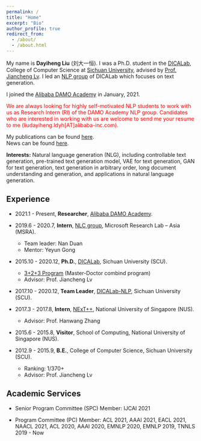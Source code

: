 ```yaml
---
permalink: /
title: "Home"
excerpt: "Bio"
author_profile: true
redirect_from: 
  - /about/
  - /about.html
---
```

My name is **Dayiheng Liu** (刘大一恒). I was a Ph.D. student in the [DICALab](http://dicalab.cn/), College of Computer Science at [Sichuan University](http://www.scu.edu.cn/), advised by [Prof. Jiancheng Lv](https://baike.baidu.com/item/%E5%90%95%E5%BB%BA%E6%88%90/12631172?fr=aladdin). I led an [NLP group](https://github.com/dilab-scu/Research/blob/main/NLP/README.md) of DICALab which focuses on text generation.

I joined the [Alibaba DAMO Academy](https://damo.alibaba.com/labs/language-technology) in January, 2021.

<font color=red>We are always looking for highly self-motivated NLP students to work with us as Research Intern (RI) of the DAMO Academy NLP group. Candidates who are interested in working with us are welcome to send me your resume to me (liudayiheng.ldyh[AT]alibaba-inc.com).</font>

My publications can be found [here](https://dayihengliu.github.io/publications/).  
News can be found [here](https://dayihengliu.github.io/more/).  

**Interests:** 
Natural language generation (NLG), including controllable text generation, pre-trained text generation model, VAE for text generation, GAN for text generation, text generation in arbitrary order, long document understanding and generation, and applications in natural language generation.

Experience
------
+ 2021.1 - Present, **Researcher**, [Alibaba DAMO Academy](https://damo.alibaba.com/labs/language-technology).
 
+ 2019.6 - 2020.7, **Intern**, [NLC group](https://www.microsoft.com/en-us/research/group/natural-language-computing/), Microsoft Research Lab – Asia (MSRA).
  - Team leader: Nan Duan
  - Mentor: Yeyun Gong

+ 2015.10 - 2020.12, **Ph.D.**, [DICALab](http://dicalab.cn/), Sichuan University (SCU).
  - [3+2+3 Program](http://gs.scu.edu.cn/newDetail.aspx?ID=1784) (Master-Doctor combind program)
  - Advisor: Prof. Jiancheng Lv
  
+ 2017.10 - 2020.12, **Team Leader**, [DICALab-NLP](https://github.com/dilab-scu/Research/blob/main/NLP/README.md), Sichuan University (SCU).

+ 2017.3 - 2017.8, **Intern**, [NExT++](http://www.nextcenter.org/), National University of Singapore (NUS).
  - Advisor: Prof. Hanwang Zhang
  
+ 2015.6 - 2015.8, **Visitor**, School of Computing, National University of Singapore (NUS).
  
+ 2012.9 - 2015.9, **B.E.**, College of Computer Science, Sichuan University (SCU).
  - Ranking: 1/370+
  - Advisor: Prof. Jiancheng Lv
   
Academic Services
------
+ Senior Program Committee (SPC) Member: IJCAI 2021

+ Program Committee (PC) Member: ACL 2021, AAAI 2021, EACL 2021, NAACL 2021, ACL 2020, AAAI 2020, EMNLP 2020, EMNLP 2019, TNNLS 2019 - Now
